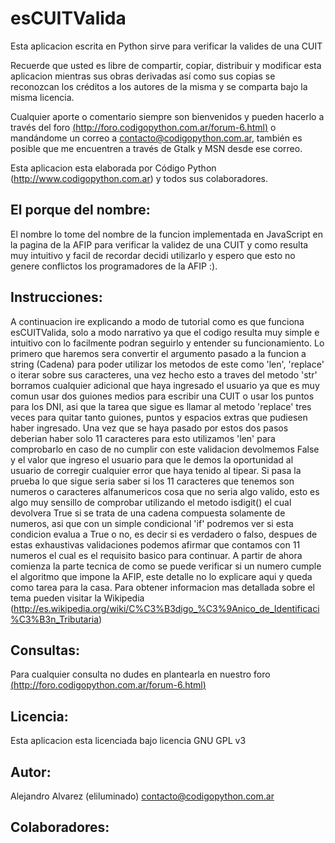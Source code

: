 # esCUITValida

Esta aplicacion escrita en Python sirve para verificar la valides de una CUIT

Recuerde que usted es libre de compartir, copiar, distribuir y modificar esta aplicacion mientras sus obras derivadas así como sus copias se reconozcan los créditos a los autores de la misma y se comparta bajo la misma licencia.

Cualquier aporte o comentario siempre son bienvenidos y pueden hacerlo a través del foro
[(http://foro.codigopython.com.ar/forum-6.html)](http://foro.codigopython.com.ar/forum-6.html) o mandándome un correo a
<contacto@codigopython.com.ar>, también es posible que me encuentren a través de Gtalk y MSN desde ese correo.

Esta aplicacion esta elaborada por Código Python (http://www.codigopython.com.ar) y todos sus
colaboradores.

## El porque del nombre:
El nombre lo tome del nombre de la funcion implementada en JavaScript en la pagina de la AFIP para verificar la validez de una CUIT y como resulta muy intuitivo y facil de recordar decidi utilizarlo y espero que esto no genere conflictos los programadores de la AFIP :).

## Instrucciones:
A continuacion ire explicando a modo de tutorial como es que funciona esCUITValida, solo a modo narrativo ya que el codigo resulta muy simple e intuitivo con lo facilmente podran seguirlo y entender su funcionamiento.
Lo primero que haremos sera convertir el argumento pasado a la funcion a string (Cadena) para poder utilizar los metodos de este como 'len', 'replace' o iterar sobre sus caracteres, una vez hecho esto a traves del metodo 'str' borramos cualquier adicional que haya ingresado el usuario ya que es muy comun usar dos guiones medios para escribir una CUIT o usar los puntos para los DNI, asi que la tarea que sigue es llamar al metodo 'replace' tres veces para quitar tanto guiones, puntos y espacios extras que pudiesen haber ingresado. Una vez que se haya pasado por estos dos pasos deberian haber solo 11 caracteres para esto utilizamos 'len' para comprobarlo en caso de no cumplir con este validacion devolmemos False y el valor que ingreso el usuario para que le demos la oportunidad al usuario de corregir cualquier error que haya tenido al tipear. Si pasa la prueba lo que sigue seria saber si los 11 caracteres que tenemos son numeros o caracteres alfanumericos cosa que no seria algo valido, esto es algo muy sensillo de comprobar utilizando el metodo isdigit() el cual devolvera True si se trata de una cadena compuesta solamente de numeros, asi que con un simple condicional 'if' podremos ver si esta condicion evalua a True o no, es decir si es verdadero o falso, despues de estas exhaustivas validaciones podemos afirmar que contamos con 11 numeros el cual es el requisito basico para continuar.
A partir de ahora comienza la parte tecnica de como se puede verificar si un numero cumple el algoritmo que impone la AFIP, este detalle no lo explicare aqui y queda como tarea para la casa.
Para obtener informacion mas detallada sobre el tema pueden visitar la Wikipedia (http://es.wikipedia.org/wiki/C%C3%B3digo_%C3%9Anico_de_Identificaci%C3%B3n_Tributaria)

## Consultas:
Para cualquier consulta no dudes en plantearla en nuestro foro
[(http://foro.codigopython.com.ar/forum-6.html)](http://foro.codigopython.com.ar/forum-6.html)

## Licencia:
Esta aplicacion esta licenciada bajo licencia GNU GPL v3


## Autor:
Alejandro Alvarez (eliluminado) <contacto@codigopython.com.ar>

## Colaboradores:
